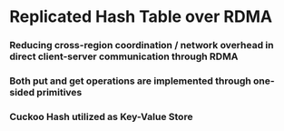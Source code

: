 # Replicated Hash Table over RDMA

### Reducing cross-region coordination / network overhead in direct client-server communication through RDMA
### Both put and get operations are implemented through one-sided primitives
### Cuckoo Hash utilized as Key-Value Store
